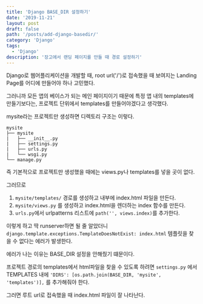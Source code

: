 ```yaml
---
title: 'Django BASE_DIR 설정하기'
date: '2019-11-21'
layout: post
draft: false
path: '/posts/add-django-basedir/'
category: 'Django'
tags:
  - 'Django'
description: '장고에서 랜딩 페이지를 만들 때 경로 설정하기'
---
```


Django로 웹어플리케이션을 개발할 때, root url('/')로 접속했을 때 보여지는 Landing Page를 어디에 만들어야 하나 고민했다.

그러니까 모든 앱의 베이스가 되는 메인 페이지이기 때문에 특정 앱 내의 templates에 만들기보다는, 프로젝트 단위에서 templates를 만들어야겠다고 생각했다.

mysite라는 프로젝트만 생성하면 디렉토리 구조는 이렇다.

```
mysite
├── mysite
|   ├── __init__.py
|   ├── settings.py
|   ├── urls.py
|   └── wsgi.py
└── manage.py
```

즉 기본적으로 프로젝트만 생성했을 때에는 views.py나 templates를 넣을 곳이 없다.

그러므로

1. `mysite/templates/` 경로를 생성하고 내부에 index.html 파일을 만든다.
2. `mysite/views.py` 를 생성하고 index.html을 렌더하는 index 함수를 만든다.
3. `urls.py`에서 urlpatterns 리스트에 `path('', views.index)`를 추가한다.

이렇게 하고 딱 runserver하면 될 줄 알았더니 `django.template.exceptions.TemplateDoesNotExist: index.html` 템플릿을 찾을 수 없다는 에러가 발생한다.

에러가 나는 이유는 BASE_DIR 설정을 안해줬기 떄문이다.

프로젝트 경로의 templates에서 html파일을 찾을 수 있도록 하려면 `settings.py` 에서 TEMPLATES 내에 `'DIRS': [os.path.join(BASE_DIR, 'mysite', 'templates')],` 를 추가해줘야 한다.

그러면 루트 url로 접속했을 때 index.html 파일이 잘 나타난다.
